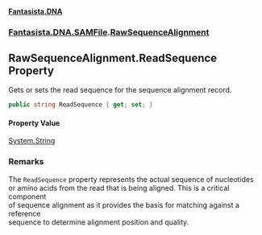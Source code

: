 #### [Fantasista.DNA](index.md 'index')
### [Fantasista.DNA.SAMFile](Fantasista.DNA.SAMFile.md 'Fantasista.DNA.SAMFile').[RawSequenceAlignment](Fantasista.DNA.SAMFile.RawSequenceAlignment.md 'Fantasista.DNA.SAMFile.RawSequenceAlignment')

## RawSequenceAlignment.ReadSequence Property

Gets or sets the read sequence for the sequence alignment record.

```csharp
public string ReadSequence { get; set; }
```

#### Property Value
[System.String](https://docs.microsoft.com/en-us/dotnet/api/System.String 'System.String')

### Remarks
The `ReadSequence` property represents the actual sequence of nucleotides  
or amino acids from the read that is being aligned. This is a critical component  
of sequence alignment as it provides the basis for matching against a reference  
sequence to determine alignment position and quality.